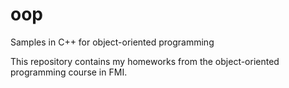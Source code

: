 # oop
Samples in C++ for object-oriented programming

This repository contains my homeworks from the object-oriented programming course in FMI.
